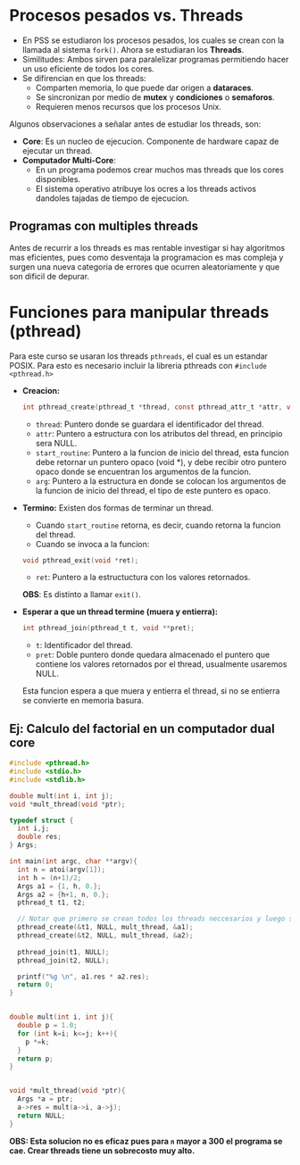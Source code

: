 # Procesos pesados vs. Threads
* En PSS se estudiaron los procesos pesados, los cuales se crean con la llamada al sistema `fork()`. Ahora se estudiaran los **Threads**.
* Similitudes: Ambos sirven para paralelizar programas permitiendo hacer un uso eficiente de todos los cores.
* Se difirencian en que los threads:
  * Comparten memoria, lo que puede dar origen a **dataraces**.
  * Se sincronizan por medio de **mutex** y **condiciones** o **semaforos**.
  * Requieren menos recursos que los procesos Unix.

Algunos observaciones a señalar antes de estudiar los threads, son:
* **Core**: Es un nucleo de ejecucion. Componente de hardware capaz de ejecutar un thread.
* **Computador Multi-Core**: 
  * En un programa podemos crear muchos mas threads que los cores disponibles.
  * El sistema operativo atribuye los ocres a los threads activos dandoles tajadas de tiempo de ejecucion.

## Programas con multiples threads
Antes de recurrir a los threads es mas rentable investigar si hay algoritmos mas eficientes, pues como desventaja la programacion es mas compleja y surgen una nueva categoria de errores que ocurren aleatoriamente y que son dificil de depurar.

# Funciones para manipular threads (**pthread**)
Para este curso se usaran los threads `pthreads`, el cual es un estandar POSIX. Para esto es necesario incluir la libreria pthreads con `#include <pthread.h>`
* **Creacion:**
    ```c
  int pthread_create(pthread_t *thread, const pthread_attr_t *attr, void *(*start_routine) (void *), void *arg);
  ```
  * `thread`: Puntero donde se guardara el identificador del thread.
  * `attr`: Puntero a estructura con los atributos del thread, en principio sera NULL.
  * `start_routine`: Puntero a la funcion de inicio del thread, esta funcion debe retornar un puntero opaco (void *), y debe recibir otro puntero opaco donde se encuentran los argumentos de la funcion.
  * `arg`: Puntero a la estructura en donde se colocan los argumentos de la funcion de inicio del thread, el tipo de este puntero es opaco.
* **Termino:** Existen dos formas de terminar un thread.
  * Cuando `start_routine` retorna, es decir, cuando retorna la funcion del thread.
  * Cuando se invoca a la funcion:
  ```c
  void pthread_exit(void *ret);
  ```
  * `ret`: Puntero a la estructuctura con los valores retornados.
  
  **OBS**: Es distinto a llamar `exit()`.


* **Esperar a que un thread termine (muera y entierra):**
  ```c
  int pthread_join(pthread_t t, void **pret);
  ```
  * `t`: Identificador del thread.
  * `pret`: Doble puntero donde quedara almacenado el puntero que contiene los valores retornados por el thread, usualmente usaremos NULL.

  Esta funcion espera a que muera y entierra el thread, si no se entierra se convierte en memoria basura.

## Ej: Calculo del factorial en un computador dual core

```c
#include <pthread.h>
#include <stdio.h>
#include <stdlib.h>

double mult(int i, int j);
void *mult_thread(void *ptr);

typedef struct {
  int i,j;
  double res;
} Args;

int main(int argc, char **argv){
  int n = atoi(argv[1]);
  int h = (n+1)/2;
  Args a1 = {1, h, 0.};
  Args a2 = {h+1, n, 0.};
  pthread_t t1, t2;

  // Notar que primero se crean todos los threads neccesarios y luego se entierran
  pthread_create(&t1, NULL, mult_thread, &a1);  
  pthread_create(&t2, NULL, mult_thread, &a2);
  
  pthread_join(t1, NULL);
  pthread_join(t2, NULL);

  printf("%g \n", a1.res * a2.res);
  return 0;
}


double mult(int i, int j){
  double p = 1.0;
  for (int k=i; k<=j; k++){
    p *=k;
  }
  return p;
}


void *mult_thread(void *ptr){
  Args *a = ptr;
  a->res = mult(a->i, a->j);
  return NULL;
}
```
**OBS: Esta solucion no es eficaz pues para `n` mayor a 300 el programa se cae. Crear threads tiene un sobrecosto muy alto.**